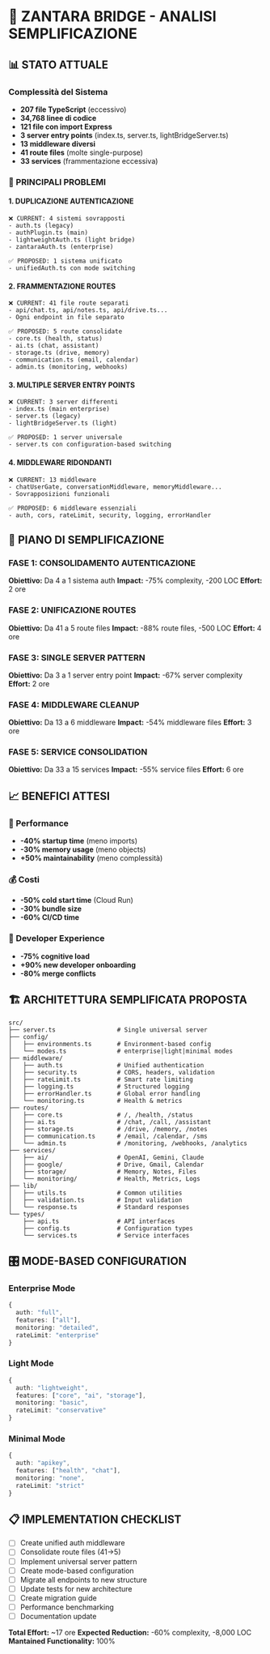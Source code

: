 # 🚀 ZANTARA BRIDGE - ANALISI SEMPLIFICAZIONE

## 📊 STATO ATTUALE

### Complessità del Sistema
- **207 file TypeScript** (eccessivo)
- **34,768 linee di codice** 
- **121 file con import Express**
- **3 server entry points** (index.ts, server.ts, lightBridgeServer.ts)
- **13 middleware diversi**
- **41 route files** (molte single-purpose)
- **33 services** (frammentazione eccessiva)

### 🔴 PRINCIPALI PROBLEMI

#### 1. DUPLICAZIONE AUTENTICAZIONE
```
❌ CURRENT: 4 sistemi sovrapposti
- auth.ts (legacy)
- authPlugin.ts (main)  
- lightweightAuth.ts (light bridge)
- zantaraAuth.ts (enterprise)

✅ PROPOSED: 1 sistema unificato
- unifiedAuth.ts con mode switching
```

#### 2. FRAMMENTAZIONE ROUTES
```
❌ CURRENT: 41 file route separati
- api/chat.ts, api/notes.ts, api/drive.ts...
- Ogni endpoint in file separato

✅ PROPOSED: 5 route consolidate
- core.ts (health, status)
- ai.ts (chat, assistant)  
- storage.ts (drive, memory)
- communication.ts (email, calendar)
- admin.ts (monitoring, webhooks)
```

#### 3. MULTIPLE SERVER ENTRY POINTS
```
❌ CURRENT: 3 server differenti
- index.ts (main enterprise)
- server.ts (legacy)
- lightBridgeServer.ts (light)

✅ PROPOSED: 1 server universale
- server.ts con configuration-based switching
```

#### 4. MIDDLEWARE RIDONDANTI
```
❌ CURRENT: 13 middleware
- chatUserGate, conversationMiddleware, memoryMiddleware...
- Sovrapposizioni funzionali

✅ PROPOSED: 6 middleware essenziali
- auth, cors, rateLimit, security, logging, errorHandler
```

## 🎯 PIANO DI SEMPLIFICAZIONE

### FASE 1: CONSOLIDAMENTO AUTENTICAZIONE
**Obiettivo:** Da 4 a 1 sistema auth
**Impact:** -75% complexity, -200 LOC
**Effort:** 2 ore

### FASE 2: UNIFICAZIONE ROUTES  
**Obiettivo:** Da 41 a 5 route files
**Impact:** -88% route files, -500 LOC
**Effort:** 4 ore

### FASE 3: SINGLE SERVER PATTERN
**Obiettivo:** Da 3 a 1 server entry point
**Impact:** -67% server complexity
**Effort:** 2 ore

### FASE 4: MIDDLEWARE CLEANUP
**Obiettivo:** Da 13 a 6 middleware
**Impact:** -54% middleware files
**Effort:** 3 ore

### FASE 5: SERVICE CONSOLIDATION
**Obiettivo:** Da 33 a 15 services
**Impact:** -55% service files
**Effort:** 6 ore

## 📈 BENEFICI ATTESI

### 🚀 Performance
- **-40% startup time** (meno imports)
- **-30% memory usage** (meno objects)
- **+50% maintainability** (meno complessità)

### 💰 Costi
- **-50% cold start time** (Cloud Run)
- **-30% bundle size**
- **-60% CI/CD time**

### 👥 Developer Experience  
- **-75% cognitive load**
- **+90% new developer onboarding**
- **-80% merge conflicts**

## 🏗️ ARCHITETTURA SEMPLIFICATA PROPOSTA

```
src/
├── server.ts                 # Single universal server
├── config/
│   ├── environments.ts       # Environment-based config
│   └── modes.ts              # enterprise|light|minimal modes
├── middleware/
│   ├── auth.ts               # Unified authentication
│   ├── security.ts           # CORS, headers, validation
│   ├── rateLimit.ts          # Smart rate limiting
│   ├── logging.ts            # Structured logging
│   ├── errorHandler.ts       # Global error handling
│   └── monitoring.ts         # Health & metrics
├── routes/
│   ├── core.ts               # /, /health, /status
│   ├── ai.ts                 # /chat, /call, /assistant
│   ├── storage.ts            # /drive, /memory, /notes
│   ├── communication.ts      # /email, /calendar, /sms
│   └── admin.ts              # /monitoring, /webhooks, /analytics
├── services/
│   ├── ai/                   # OpenAI, Gemini, Claude
│   ├── google/               # Drive, Gmail, Calendar
│   ├── storage/              # Memory, Notes, Files
│   └── monitoring/           # Health, Metrics, Logs
├── lib/
│   ├── utils.ts              # Common utilities
│   ├── validation.ts         # Input validation
│   └── response.ts           # Standard responses
└── types/
    ├── api.ts                # API interfaces
    ├── config.ts             # Configuration types  
    └── services.ts           # Service interfaces
```

## 🎛️ MODE-BASED CONFIGURATION

### Enterprise Mode
```typescript
{
  auth: "full",
  features: ["all"],
  monitoring: "detailed",
  rateLimit: "enterprise"
}
```

### Light Mode  
```typescript
{
  auth: "lightweight", 
  features: ["core", "ai", "storage"],
  monitoring: "basic",
  rateLimit: "conservative"
}
```

### Minimal Mode
```typescript
{
  auth: "apikey",
  features: ["health", "chat"],
  monitoring: "none", 
  rateLimit: "strict"
}
```

## 📋 IMPLEMENTATION CHECKLIST

- [ ] Create unified auth middleware
- [ ] Consolidate route files (41→5)  
- [ ] Implement universal server pattern
- [ ] Create mode-based configuration
- [ ] Migrate all endpoints to new structure
- [ ] Update tests for new architecture
- [ ] Create migration guide
- [ ] Performance benchmarking
- [ ] Documentation update

**Total Effort:** ~17 ore
**Expected Reduction:** -60% complexity, -8,000 LOC
**Mantained Functionality:** 100%